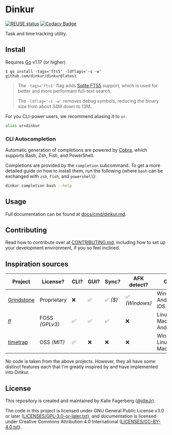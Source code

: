 <!--
Dinkur the task time tracking utility.
<https://github.com/dinkur/dinkur>

SPDX-FileCopyrightText: 2021 Kalle Fagerberg
SPDX-License-Identifier: CC-BY-4.0
-->

# Dinkur

[![REUSE status](https://api.reuse.software/badge/github.com/dinkur/dinkur)](https://api.reuse.software/info/github.com/dinkur/dinkur)
[![Codacy Badge](https://app.codacy.com/project/badge/Grade/956b94a743244ce2a971ce572e05be3e)](https://www.codacy.com/gh/dinkur/dinkur/dashboard?utm_source=github.com&utm_medium=referral&utm_content=dinkur/dinkur&utm_campaign=Badge_Grade)

Task and time tracking utility.

## Install

Requires [Go](https://go.dev/) v1.17 (or higher)

```console
$ go install -tags='fts5' -ldflags='-s -w' github.com/dinkur/dinkur@latest
```

> The `-tags='fts5'` flag adds [Sqlite FTS5](https://www.sqlite.org/fts5.html)
> support, which is used for better and more performant full-text search.
>
> The `-ldflag='-s -w'` removes debug symbols, reducing the binary size from
> about 34M down to 13M.

For you CLI-power users, we recommend aliasing it to `ur`.

```sh
alias ur=dinkur
```

### CLI Autocompletion

Automatic generation of completions are powered by [Cobra](https://github.com/spf13/cobra),
which supports Bash, Zsh, Fish, and PowerShell.

Completions are provided by the `completion` subcommand. To get a more detailed
guide on how to install them, run the following (where `bash` can be exchanged
with `zsh`, `fish`, and `powershell`):

```sh
dinkur completion bash --help
```

## Usage

Full documentation can be found at [docs/cmd/dinkur.md](docs/cmd/dinkur.md).

## Contributing

Read how to contribute over at [CONTRIBUTING.md](CONTRIBUTING.md), including
how to set up your development environment, if you so feel inclined.

## Inspiration sources

<!--lint disable maximum-line-length-->

| Project         | License?       | CLI? | GUI? | Sync?    | AFK detect?    | OS?                   |
| --------------- | -------------- | ---- | ---- | -------- | -------------- | --------------------- |
| [Grindstone][g] | Proprietary    | ❌   | ✅   | ✅ _($)_ | ✅ _(Windows)_ | Windows, Android, iOS |
| [𝑓𝑓][ff]        | FOSS _(GPLv3)_ | ✅   | ✅   | ✅       | ❌             | Linux, Mac, Android   |
| [timetrap][t]   | OSS _(MIT)_    | ✅   | ❌   | ❌       | ❌             | Windows, Linux, Mac   |

<!--lint enable maximum-line-length-->

No code is taken from the above projects. However, they all have some distinct
features each that I'm greatly inspired by and have implemented into Dinkur.

## License

This repository is created and maintained by Kalle Fagerberg
([@jilleJr](https://github.com/jilleJr)).

The code in this project is licensed under GNU General Public License v3.0
or later ([LICENSES/GPL-3.0-or-later.txt](LICENSES/GPL-3.0-or-later.txt)),
and documentation is licensed under Creative Commons Attribution 4.0
International ([LICENSES/CC-BY-4.0.txt](LICENSES/CC-BY-4.0.txt)).

[g]: https://epiforge.com/grindstone
[ff]: https://github.com/ff-notes/ff
[t]: https://github.com/samg/timetrap
